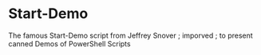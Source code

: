 # Start-Demo
The famous Start-Demo script from Jeffrey Snover ; imporved ; to present canned Demos of PowerShell Scripts   
